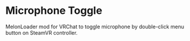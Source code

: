 # Microphone Toggle
MelonLoader mod for VRChat to toggle microphone by double-click menu button on SteamVR controller.
